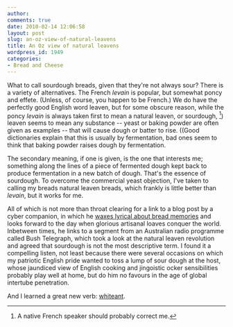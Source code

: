 ```yaml
---
author:
comments: true
date: 2010-02-14 12:06:58
layout: post
slug: an-oz-view-of-natural-leavens
title: An Oz view of natural leavens
wordpress_id: 1949
categories:
- Bread and Cheese
---
```


What to call sourdough breads, given that they're not always sour? There is a variety of alternatives. The French _levain_ is popular, but somewhat poncy and effete. (Unless, of course, you happen to be French.) We do have the perfectly good English word leaven, but for some obscure reason, while the poncy _levain_ is always taken first to mean a natural leaven, or sourdough, [^fn1]) leaven seems to mean any substance -- yeast or baking powder are often given as examples -- that will cause dough or batter to rise. ((Good dictionaries explain that this is usually by fermentation, bad ones seem to think that baking powder raises dough by fermentation. 

 The secondary meaning, if one is given, is the one that interests me; something along the lines of a piece of fermented dough kept back to produce fermentation in a new batch of dough. That's the essence of sourdough. To overcome the commercial yeast objection, I've taken to calling my breads natural leaven breads, which frankly is little better than _levain_, but it works for me.

All of which is not more than throat clearing for a link to a blog post by a cyber companion, in which he [waxes lyrical about bread memories](http://theboomtownrap.perthpunk.com/wordpress/?p=665) and looks forward to the day when glorious artisanal loaves conquer the world. Inbetween times, he links to a segment from an Australian radio programme called Bush Telegraph, which took a look at the natural leaven revolution and agreed that sourdough is not the most descriptive term. I found it a compelling listen, not least because there were several occasions on which my patriotic English pride wanted to toss a lump of sour dough at the host, whose jaundiced view of English cooking and jingoistic ocker sensibilities probably play well at home, but do him no favours in the age of global intertube penetration.

And I learned a great new verb: [whiteant](http://www.urbandictionary.com/define.php?term=white-ant).

[^fn1]: A native French speaker should probably correct me.